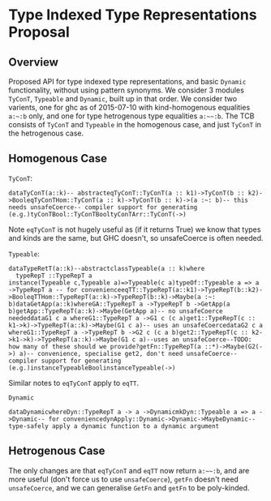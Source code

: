 # Type Indexed Type Representations Proposal

## Overview


Proposed API for type indexed type representations, and basic `Dynamic` functionality, without using pattern synonyms.
We consider 3 modules `TyConT`, `Typeable` and `Dynamic`, built up in that order.
We consider two varients, one for ghc as of 2015-07-10 with kind-homogenous equalities `a:~:b` only, and one for type hetrogenous type equalities `a:~~:b`.
The TCB consists of `TyConT` and `Typeable` in the homogenous case, and just `TyConT` in the hetrogenous case.

## Homogenous Case

`TyConT`:

```
dataTyConT(a::k)-- abstracteqTyConT::TyConT(a :: k1)->TyConT(b :: k2)->BooleqTyConTHom::TyConT(a :: k)->TyConT(b :: k)->(a :~: b)-- this needs unsafeCoerce-- compiler support for generating (e.g.)tyConTBool::TyConTBooltyConTArr::TyConT(->)
```


Note `eqTyConT` is not hugely useful as (if it returns True) we know that types and kinds are the same, but GHC doesn't, so unsafeCoerce is often needed.

`Typeable`:

```
dataTypeRetT(a::k)--abstractclassTypeable(a :: k)where
  typeRepT ::TypeRepT a
instance(Typeable c,Typeable a)=>Typeable(c a)typeOf::Typeable a => a ->TypeRepT a -- for convenienceeqTT::TypeRepT(a::k1)->TypeRepT(b::k2)->BooleqTTHom::TypeRepT(a::k)->TypeRepT(b::k)->Maybe(a :~: b)dataGetApp(a::k)whereGA::TypeRepT a ->TypeRepT b ->GetApp(a b)getApp::TypeRepT(a::k)->Maybe(GetApp a)-- no unsafeCoerce neededdataG1 c a whereG1::TypeRepT a ->G1 c (c a)get1::TypeRepT(c :: k1->k)->TypeRepT(a::k)->Maybe(G1 c a)-- uses an unsafeCoercedataG2 c a whereG1::TypeRepT a ->TypeRepT b ->G2 c (c a b)get2::TypeRepT(c :: k2->k1->k)->TypeRepT(a::k)->Maybe(G1 c a)--uses an unsafeCoerce--TODO: how many of these should we provide?getFn::TypeRepT(a ::*)->Maybe(G2(->) a)-- convenience, specialise get2, don't need unsafeCoerce-- compiler support for generating (e.g.)instanceTypeableBoolinstanceTypeable(->)
```


Similar notes to `eqTyConT` apply to `eqTT`.

`Dynamic`

```
dataDynamicwhereDyn::TypeRepT a -> a ->DynamicmkDyn::Typeable a => a ->Dynamic-- for conveniencedynApply::Dynamic->Dynamic->MaybeDynamic-- type-safely apply a dynamic function to a dynamic argument
```

## Hetrogenous Case


The only changes are that `eqTyConT` and `eqTT` now return `a:~~:b`, and are more useful (don't force us to use `unsafeCoerce`), `getFn` doesn't need `unsafeCoerce`, and we can generalise `GetFn` and `getFn` to be poly-kinded.
